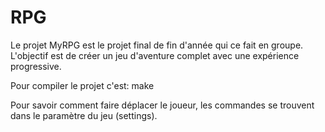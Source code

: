 # RPG
Le projet MyRPG est le projet final de fin d'année qui ce fait en groupe. L'objectif est de créer un jeu d'aventure complet avec une expérience progressive.

Pour compiler le projet c'est:
    make

Pour savoir comment faire déplacer le joueur, les commandes se trouvent dans le paramètre du jeu (settings).